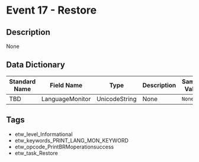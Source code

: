 # Event 17 - Restore

## Description
None

## Data Dictionary
|Standard Name|Field Name|Type|Description|Sample Value|
|---|---|---|---|---|
|TBD|LanguageMonitor|UnicodeString|None|`None`|

## Tags
* etw_level_Informational
* etw_keywords_PRINT_LANG_MON_KEYWORD
* etw_opcode_PrintBRMoperationsuccess
* etw_task_Restore